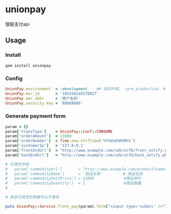 unionpay
========

银联支付api

## Usage

### Install

```gem install unionpay```

### Config

```ruby
UnionPay.environment  = :development    ## 测试环境， :pre_production  #预上线环境， 默认 # 线上环境
UnionPay.mer_id       = '105550149170027'
UnionPay.mer_abbr     = '商户名称'
UnionPay.security_key = '88888888'
```

### Generate payment form
```ruby
param = {}
param['transType']    = UnionPay::Conf::CONSUME                         #交易类型，CONSUME or PRE_AUTH
param['orderAmount']  = 11000                                           #交易金额
param['orderNumber']  = Time.now.strftime('%Y%m%d%H%M%S')               #订单号，必须唯一
param['customerIp']   = '127.0.0.1'
param['frontEndUrl']  = "http://www.example.com/sdk/utf8/front_notify.php"    #前台回调URL
param['backEndUrl']   = "http://www.example.com/sdk/utf8/back_notify.php"     #后台回调URL

# 可填空字段
#   param['commodityUrl']       = "http://www.example.com/product?name=商品"   #商品URL
#   param['commodityName']      = '商品名称'         # 商品名称
#   param['commodityUnitPrice'] = 11000             #商品单价
#   param['commodityQuantity']  = 1                 #商品数量
#

# 其余可填空的参数可以不填写

puts UnionPay::Service.front_pay(param).form{"<input type='submit' />"}
```

